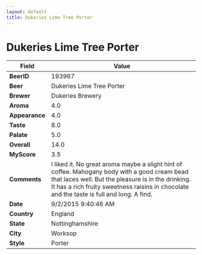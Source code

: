 ```yaml
---
layout: default
title: Dukeries Lime Tree Porter
---
```


# Dukeries Lime Tree Porter

| Field         | Value     |
|---------------|-----------|
| **BeerID** | 193967 |
| **Beer** | Dukeries Lime Tree Porter |
| **Brewer** | Dukeries Brewery |
| **Aroma** | 4.0 |
| **Appearance** | 4.0 |
| **Taste** | 8.0 |
| **Palate** | 5.0 |
| **Overall** | 14.0 |
| **MyScore** | 3.5 |
| **Comments** | I liked it. No great aroma maybe a slight hint of coffee. Mahogany body with a good cream bead that laces well. But the pleasure is in the drinking. It has a rich fruity sweetness raisins in chocolate and the taste is full and long. A find. |
| **Date** | 9/2/2015 9:40:46 AM |
| **Country** | England |
| **State** | Nottinghamshire |
| **City** | Worksop |
| **Style** | Porter |
